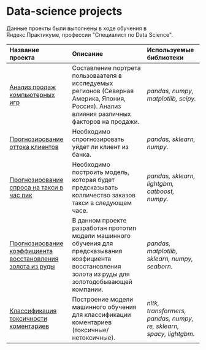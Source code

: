 # Data-science projects
Данные проекты были выполнены в ходе обучения в Яндекс.Практикуме, профессии "Специалист по Data Science".

| Название проекта | Описание | Используемые библиотеки | 
| :---------------------- | :---------------------- | :---------------------- |
| [Анализ продаж компьютерных игр](Analysis-of-computer-game-sales) | Составление портрета пользоваателя в исследуемых регионов (Северная Америка, Япония, Россия). Анализ влияния различных факторов на продажи.| *pandas, numpy, matplotlib, scipy.* |
| [Прогнозирование оттока клиентов](Costumers_outflow) | Необходимо спрогнозировать уйдет ли клиент из банка.| *pandas, sklearn, numpy.* |
| [Прогнозирование спроса на такси в час пик](Forecasting_taxi_demand_during_rush_hour) | Необходимо построить модель, которая будет предсказывать колличество заказов такси в следующем часе.| *pandas, sklearn, lightgbm, catboost, numpy.* |
| [Прогнозирование коэффициента восстановления золота из руды](Gold_mining_company) | В данном проекте разработан прототип модели машинного обучения для предсказывания коэфициента восстановления золота из руды для золотодобывающей компании.| *pandas, matplotlib, sklearn, numpy, seaborn.* | 
| [Классификация токсичности коментариев](Toxic_comments) | Построение модели машинного обучения для классификации коментариев (токсичные/нетоксичные).| *nltk, transformers, pandas, numpy, re, sklearn, spacy, lightgbm.* |
